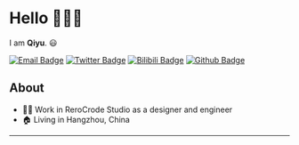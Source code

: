 # Hello :ocean::ocean::ocean:

I am **Qiyu**. :smiley:

[![Email Badge](https://img.shields.io/badge/-Email-c14438?style=for-the-badge&logo=Gmail&logoColor=white&link=mailto:qoqyir@gmail.com)](mailto:qoqyir@gmail.com)
[![Twitter Badge](https://img.shields.io/badge/-Twitter-1da1f2?style=for-the-badge&labelColor=1da1f2&logo=twitter&logoColor=white&link=https://twitter.com/QoQiyu)](https://twitter.com/QoQiyu)
[![Bilibili Badge](https://img.shields.io/badge/-BiliBili-D14970?style=for-the-badge&logo=Bilibili&logoColor=white&link=https://space.bilibili.com/89553968)](https://space.bilibili.com/89553968)
[![Github Badge](https://img.shields.io/badge/-Github-232323?style=for-the-badge&logo=Github&logoColor=white&link=https://github.com/qoqiyu)](https://github.com/qoqiyu)

## About

<!-- - :speech_balloon: My Blog: [https://blog.qoqyir.com](https://blog.qoqyir.com) -->
- :man_technologist: Work in ReroCrode Studio as a designer and engineer
- :house: Living in Hangzhou, China

---

